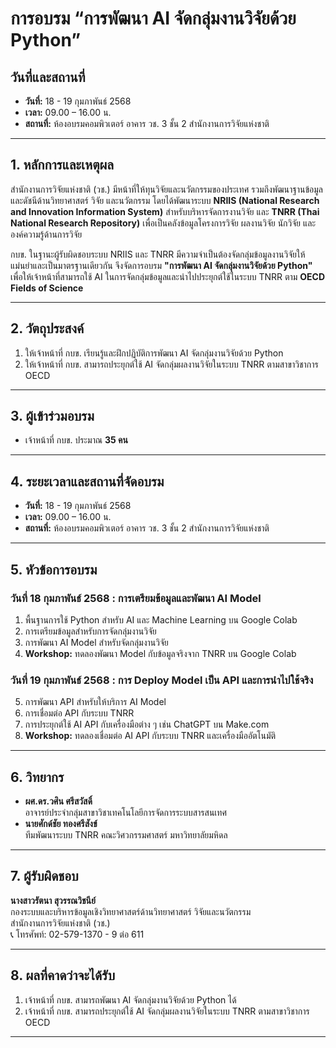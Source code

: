 # การอบรม “การพัฒนา AI จัดกลุ่มงานวิจัยด้วย Python”

## วันที่และสถานที่
- **วันที่:** 18 - 19 กุมภาพันธ์ 2568  
- **เวลา:** 09.00 – 16.00 น.  
- **สถานที่:** ห้องอบรมคอมพิวเตอร์ อาคาร วช. 3 ชั้น 2 สำนักงานการวิจัยแห่งชาติ  

---

## 1. หลักการและเหตุผล  
สำนักงานการวิจัยแห่งชาติ (วช.) มีหน้าที่ให้ทุนวิจัยและนวัตกรรมของประเทศ รวมถึงพัฒนาฐานข้อมูลและดัชนีด้านวิทยาศาสตร์ วิจัย และนวัตกรรม โดยได้พัฒนาระบบ **NRIIS (National Research and Innovation Information System)** สำหรับบริหารจัดการงานวิจัย และ **TNRR (Thai National Research Repository)** เพื่อเป็นคลังข้อมูลโครงการวิจัย ผลงานวิจัย นักวิจัย และองค์ความรู้ด้านการวิจัย  

กบข. ในฐานะผู้รับผิดชอบระบบ NRIIS และ TNRR มีความจำเป็นต้องจัดกลุ่มข้อมูลงานวิจัยให้แม่นยำและเป็นมาตรฐานเดียวกัน จึงจัดการอบรม **"การพัฒนา AI จัดกลุ่มงานวิจัยด้วย Python"** เพื่อให้เจ้าหน้าที่สามารถใช้ AI ในการจัดกลุ่มข้อมูลและนำไปประยุกต์ใช้ในระบบ TNRR ตาม **OECD Fields of Science**  

---

## 2. วัตถุประสงค์  
1. ให้เจ้าหน้าที่ กบข. เรียนรู้และฝึกปฏิบัติการพัฒนา AI จัดกลุ่มงานวิจัยด้วย Python  
2. ให้เจ้าหน้าที่ กบข. สามารถประยุกต์ใช้ AI จัดกลุ่มผลงานวิจัยในระบบ TNRR ตามสาขาวิชาการ OECD  

---

## 3. ผู้เข้าร่วมอบรม  
- เจ้าหน้าที่ กบข. ประมาณ **35 คน**  

---

## 4. ระยะเวลาและสถานที่จัดอบรม  
- **วันที่:** 18 - 19 กุมภาพันธ์ 2568  
- **เวลา:** 09.00 – 16.00 น.  
- **สถานที่:** ห้องอบรมคอมพิวเตอร์ อาคาร วช. 3 ชั้น 2 สำนักงานการวิจัยแห่งชาติ  

---

## 5. หัวข้อการอบรม  

### **วันที่ 18 กุมภาพันธ์ 2568 : การเตรียมข้อมูลและพัฒนา AI Model**  
1. พื้นฐานการใช้ Python สำหรับ AI และ Machine Learning บน Google Colab  
2. การเตรียมข้อมูลสำหรับการจัดกลุ่มงานวิจัย  
3. การพัฒนา AI Model สำหรับจัดกลุ่มงานวิจัย  
4. **Workshop:** ทดลองพัฒนา Model กับข้อมูลจริงจาก TNRR บน Google Colab  

### **วันที่ 19 กุมภาพันธ์ 2568 : การ Deploy Model เป็น API และการนำไปใช้จริง**  
5. การพัฒนา API สำหรับให้บริการ AI Model  
6. การเชื่อมต่อ API กับระบบ TNRR  
7. การประยุกต์ใช้ AI API กับเครื่องมือต่าง ๆ เช่น ChatGPT บน Make.com  
8. **Workshop:** ทดลองเชื่อมต่อ AI API กับระบบ TNRR และเครื่องมืออัตโนมัติ  

---

## 6. วิทยากร  
- **ผศ.ดร.วศิน ศรีสวัสดิ์**  
  อาจารย์ประจำกลุ่มสาขาวิชาเทคโนโลยีการจัดการระบบสารสนเทศ  
- **นายศักด์ชัย ทองศรีสังข์**  
  ทีมพัฒนาระบบ TNRR คณะวิศวกรรมศาสตร์ มหาวิทยาลัยมหิดล  

---

## 7. ผู้รับผิดชอบ  
**นางสาวรัตนา สุวรรณวิชนีย์**  
กองระบบและบริหารข้อมูลเชิงวิทยาศาสตร์ด้านวิทยาศาสตร์ วิจัยและนวัตกรรม  
สำนักงานการวิจัยแห่งชาติ (วช.)  
📞 โทรศัพท์: 02-579-1370 - 9 ต่อ 611  

---

## 8. ผลที่คาดว่าจะได้รับ  
1. เจ้าหน้าที่ กบข. สามารถพัฒนา AI จัดกลุ่มงานวิจัยด้วย Python ได้  
2. เจ้าหน้าที่ กบข. สามารถประยุกต์ใช้ AI จัดกลุ่มผลงานวิจัยในระบบ TNRR ตามสาขาวิชาการ OECD  

---